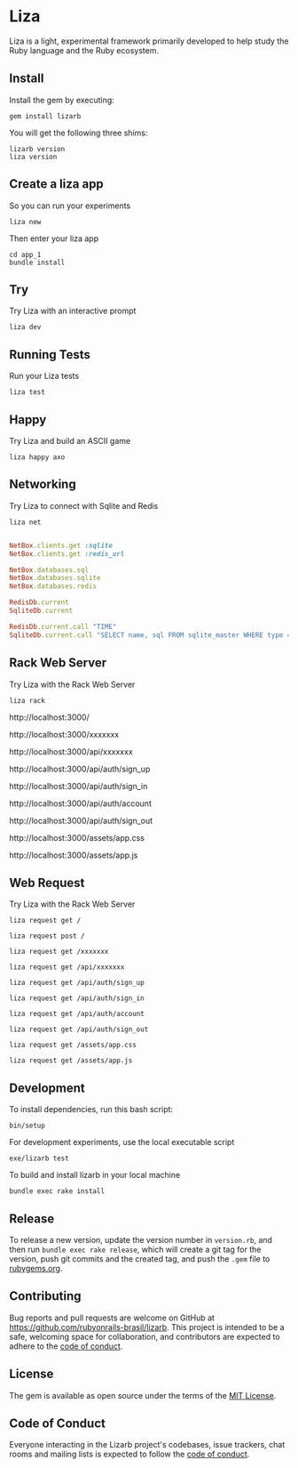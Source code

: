 # Liza

Liza is a light, experimental framework primarily developed to help study the Ruby language and the Ruby ecosystem.

## Install

Install the gem by executing:

    gem install lizarb

You will get the following three shims:

    lizarb version
    liza version

## Create a liza app 

So you can run your experiments

    liza new

Then enter your liza app

    cd app_1
    bundle install

## Try

Try Liza with an interactive prompt

    liza dev

## Running Tests

Run your Liza tests

    liza test

## Happy

Try Liza and build an ASCII game

    liza happy axo

## Networking

Try Liza to connect with Sqlite and Redis

    liza net

```ruby

NetBox.clients.get :sqlite
NetBox.clients.get :redis_url

NetBox.databases.sql
NetBox.databases.sqlite
NetBox.databases.redis

RedisDb.current
SqliteDb.current

RedisDb.current.call "TIME"
SqliteDb.current.call "SELECT name, sql FROM sqlite_master WHERE type = 'table';"

```

## Rack Web Server

Try Liza with the Rack Web Server

    liza rack

http://localhost:3000/
  
http://localhost:3000/xxxxxxx
  
http://localhost:3000/api/xxxxxxx
  
http://localhost:3000/api/auth/sign_up
  
http://localhost:3000/api/auth/sign_in
  
http://localhost:3000/api/auth/account
  
http://localhost:3000/api/auth/sign_out
  
http://localhost:3000/assets/app.css
  
http://localhost:3000/assets/app.js

## Web Request

Try Liza with the Rack Web Server

    liza request get /

    liza request post /
  
    liza request get /xxxxxxx
  
    liza request get /api/xxxxxxx
  
    liza request get /api/auth/sign_up
  
    liza request get /api/auth/sign_in
  
    liza request get /api/auth/account
  
    liza request get /api/auth/sign_out
  
    liza request get /assets/app.css
  
    liza request get /assets/app.js

## Development

To install dependencies, run this bash script:

    bin/setup

For development experiments, use the local executable script

    exe/lizarb test

To build and install lizarb in your local machine

    bundle exec rake install

## Release    

To release a new version, update the version number in `version.rb`, and then run `bundle exec rake release`, which will create a git tag for the version, push git commits and the created tag, and push the `.gem` file to [rubygems.org](https://rubygems.org).

## Contributing

Bug reports and pull requests are welcome on GitHub at https://github.com/rubyonrails-brasil/lizarb. This project is intended to be a safe, welcoming space for collaboration, and contributors are expected to adhere to the [code of conduct](https://github.com/rubyonrails-brasil/lizarb/blob/master/CODE_OF_CONDUCT.md).

## License

The gem is available as open source under the terms of the [MIT License](https://opensource.org/licenses/MIT).

## Code of Conduct

Everyone interacting in the Lizarb project's codebases, issue trackers, chat rooms and mailing lists is expected to follow the [code of conduct](https://github.com/rubyonrails-brasil/lizarb/blob/master/CODE_OF_CONDUCT.md).
